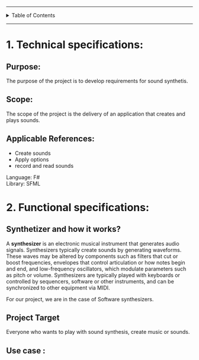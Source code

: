 
---

<details>
<summary>Table of Contents</summary>

1. [`Technical specifications`](#1-Technical-specifications)
2. [`Functional specifications`](#2-Functional-specifications)
</details>

---

# 1. Technical specifications:
## Purpose:
The purpose of the project is to develop requirements for sound synthetis.

## Scope:
The scope of the project is the delivery of an application that creates and plays sounds.

## Applicable References:
- Create sounds
- Apply options
- record and read sounds


Language: F#<br>
Library: SFML
# 2. Functional specifications:

## Synthetizer and how it works?

A **synthesizer** is an electronic musical instrument that generates audio signals. Synthesizers typically create sounds by generating waveforms. These waves may be altered by components such as filters that cut or boost frequencies, envelopes that control articulation or how notes begin and end, and low-frequency oscillators, which modulate parameters such as pitch or volume. Synthesizers are typically played with keyboards or controlled by sequencers, software or other instruments, and can be synchronized to other equipment via MIDI.

For our project, we are in the case of Software synthesizers.

## Project Target

Everyone who wants to play with sound synthesis, create music or sounds.

## Use case :


